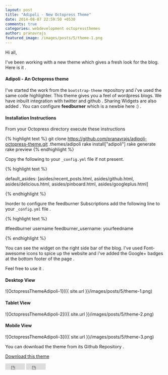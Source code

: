 ```yaml
---
layout: post
title: "Adipoli - New Octopress Theme"
date: 2014-08-07 22:59:50 +0530
comments: true
categories: webdevelopment octopressthemes
author: pranavrajs	
featured_image: /images/posts/5/theme-1.png
---
```


Hi all, 


I've been working with a new theme which gives a fresh look for the blog. Here is it . 

<h4>Adipoli - An Octopress theme</h4>

I've started the work from the `bootstrap-theme` repository and i've used the same code highlighter. This theme gives you a feel of wordpress blogs. We have inbuilt integration with twitter and github . Sharing Widgets are also added . You can configure <strong>feedburner</strong> which is a newbie here :) .
<!-- more -->

<h4>Installation Instructions</h4>

From your Octopress directory execute these instructions 

{% highlight text %}
git clone https://github.com/pranavrajs/adipoli-octopress-theme.git .themes/adipoli
rake install["adipoli"]
rake generate
rake preview
{% endhighlight %}

Copy the following to your `_config.yml` file if not present. 


{% highlight text %}

default_asides: [asides/recent_posts.html, asides/github.html, asides/delicious.html, asides/pinboard.html, asides/googleplus.html]

{% endhighlight %}

Inorder to configure the feedburner Subscriptions add the following line to your `_config.yml` file .

{% highlight text %}

#feedburner username
feedburner_username: yourfeedname

{% endhighlight %}

You can see the widget on the right side bar of the blog. I've used Font-awesome icons to spice up the website and i've added the Google+ badges at the bottom footer of the page . 

Feel free to use it .


<h4>Desktop View </h4>

![OctopressThemeAdipoli-1]({{ site.url }}/images/posts/5/theme-1.png)

<h4>Tablet View</h4>

![OctopressThemeAdipoli-2]({{ site.url }}/images/posts/5/theme-2.png)


<h4>Mobile View </h4>

![OctopressThemeAdipoli-3]({{ site.url }}/images/posts/5/theme-3.png)

You can download the theme from its Github Repository .

<a href="https://github.com/pranavrajs/adipoli-octopress-theme/archive/master.zip" class="btn btn-primary" >Download this theme</a>

<iframe src="http://ghbtns.com/github-btn.html?user=pranavrajs&repo=adipoli-octopress-theme&type=fork" allowtransparency="true" frameborder="0" scrolling="0" width="62" height="20"></iframe>

<iframe src="http://ghbtns.com/github-btn.html?user=pranavrajs&repo=adipoli-octopress-theme&type=watch" allowtransparency="true" frameborder="0" scrolling="0" width="62" height="20"></iframe>


